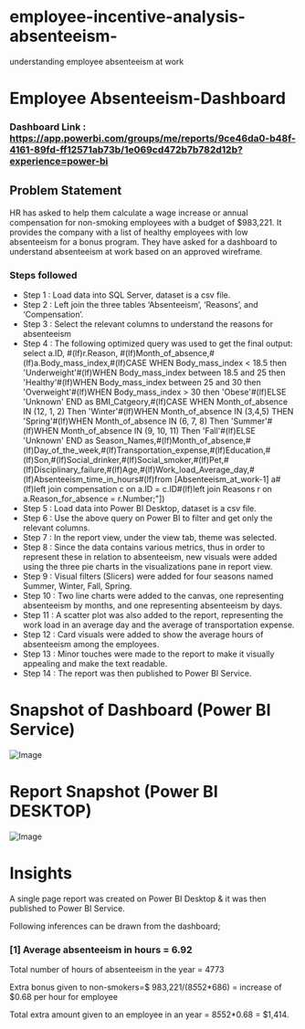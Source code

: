 # employee-incentive-analysis-absenteeism-
understanding employee absenteeism at work
# Employee Absenteeism-Dashboard

### Dashboard Link : https://app.powerbi.com/groups/me/reports/9ce46da0-b48f-4161-89fd-ff12571ab73b/1e069cd472b7b782d12b?experience=power-bi
## Problem Statement

HR has asked to help them calculate a wage increase or annual compensation for non-smoking employees with a budget of $983,221. It provides the company with a list of healthy employees with low absenteeism for a bonus program. They have asked for a dashboard to understand absenteeism at work based on an approved wireframe.  

### Steps followed 

- Step 1 : Load data into SQL Server, dataset is a csv file.
- Step 2 : Left join the three tables ‘Absenteeism’, ‘Reasons’, and ‘Compensation’.
- Step 3 : Select the relevant columns to understand the reasons for absenteeism
- Step 4 : The following optimized query was used to get the final output:
select a.ID, #(lf)r.Reason, #(lf)Month_of_absence,#(lf)a.Body_mass_index,#(lf)CASE WHEN Body_mass_index < 18.5 then 'Underweight'#(lf)WHEN Body_mass_index between 18.5 and 25 then 'Healthy'#(lf)WHEN Body_mass_index between 25 and 30 then 'Overweight'#(lf)WHEN Body_mass_index > 30 then 'Obese'#(lf)ELSE 'Unknown' END as BMI_Catgeory,#(lf)CASE WHEN Month_of_absence IN (12, 1, 2) Then 'Winter'#(lf)WHEN Month_of_absence IN (3,4,5) THEN 'Spring'#(lf)WHEN Month_of_absence IN (6, 7, 8) Then 'Summer'#(lf)WHEN Month_of_absence IN (9, 10, 11) Then 'Fall'#(lf)ELSE 'Unknown' END as Season_Names,#(lf)Month_of_absence,#(lf)Day_of_the_week,#(lf)Transportation_expense,#(lf)Education,#(lf)Son,#(lf)Social_drinker,#(lf)Social_smoker,#(lf)Pet,#(lf)Disciplinary_failure,#(lf)Age,#(lf)Work_load_Average_day,#(lf)Absenteeism_time_in_hours#(lf)from [Absenteeism_at_work-1] a#(lf)left join compensation c on a.ID = c.ID#(lf)left join Reasons r on a.Reason_for_absence = r.Number;"])
- Step 5 : Load data into Power BI Desktop, dataset is a csv file.
- Step 6 : Use the above query on Power BI to filter and get only the relevant columns.
- Step 7 : In the report view, under the view tab, theme was selected.
- Step 8 : Since the data contains various metrics, thus in order to represent these in relation to absenteeism, new visuals were added using the three pie charts in the visualizations pane in report view. 
- Step 9 : Visual filters (Slicers) were added for four seasons named Summer, Winter, Fall, Spring.
- Step 10 : Two line charts were added to the canvas, one representing absenteeism by months, and one representing absenteeism by days.
- Step 11 : A scatter plot was also added to the report, representing the work load in an average day and the average of transportation expense. 
- Step 12 : Card visuals were added to show the average hours of absenteeism among the employees. 
- Step 13 : Minor touches were made to the report to make it visually appealing and make the text readable. 
 - Step 14 : The report was then published to Power BI Service.

# Snapshot of Dashboard (Power BI Service)
![Image](https://github.com/user-attachments/assets/4c92d4eb-458f-4f9f-8345-57d52dee1aaa)
 
 # Report Snapshot (Power BI DESKTOP)

![Image](https://github.com/user-attachments/assets/39fb8dbb-068b-4fdf-9617-0dca90c5a7ee)

# Insights

A single page report was created on Power BI Desktop & it was then published to Power BI Service.

Following inferences can be drawn from the dashboard;

### [1] Average absenteeism in hours = 6.92 

   Total number of hours of absenteeism in the year = 4773

Extra bonus given to non-smokers=$ 983,221/(8*5*52*686) = increase of $0.68 per hour for employee

Total extra amount given to an employee in an year = 8*5*52*0.68 = $1,414. 

